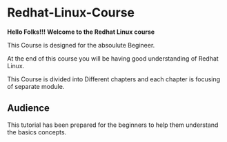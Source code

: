 # Redhat-Linux-Course

**Hello Folks!!!**
**Welcome to the Redhat Linux course** 

This Course is designed for the absoulute Begineer. 

At the end of this course you will be having good understanding of Redhat Linux.

This Course is divided into Different chapters and each chapter is focusing of separate module. 

## Audience
This tutorial has been prepared for the beginners to help them understand the basics concepts.

